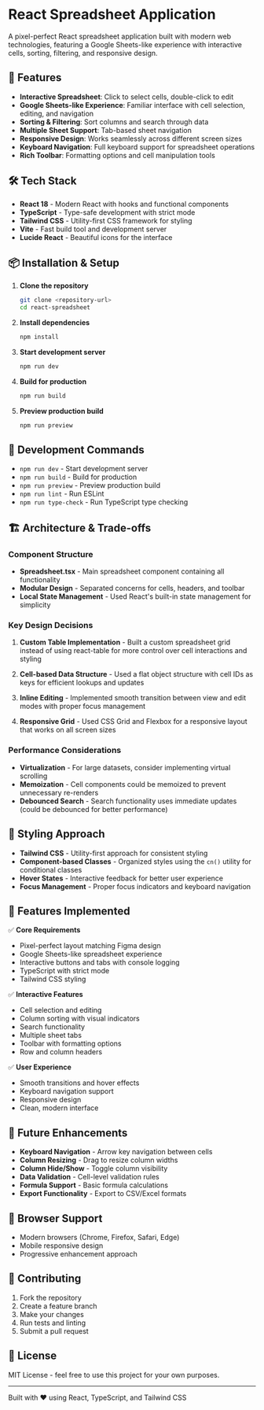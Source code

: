 
# React Spreadsheet Application

A pixel-perfect React spreadsheet application built with modern web technologies, featuring a Google Sheets-like experience with interactive cells, sorting, filtering, and responsive design.

## 🚀 Features

- **Interactive Spreadsheet**: Click to select cells, double-click to edit
- **Google Sheets-like Experience**: Familiar interface with cell selection, editing, and navigation
- **Sorting & Filtering**: Sort columns and search through data
- **Multiple Sheet Support**: Tab-based sheet navigation
- **Responsive Design**: Works seamlessly across different screen sizes
- **Keyboard Navigation**: Full keyboard support for spreadsheet operations
- **Rich Toolbar**: Formatting options and cell manipulation tools

## 🛠 Tech Stack

- **React 18** - Modern React with hooks and functional components
- **TypeScript** - Type-safe development with strict mode
- **Tailwind CSS** - Utility-first CSS framework for styling
- **Vite** - Fast build tool and development server
- **Lucide React** - Beautiful icons for the interface

## 📦 Installation & Setup

1. **Clone the repository**
   ```bash
   git clone <repository-url>
   cd react-spreadsheet
   ```

2. **Install dependencies**
   ```bash
   npm install
   ```

3. **Start development server**
   ```bash
   npm run dev
   ```

4. **Build for production**
   ```bash
   npm run build
   ```

5. **Preview production build**
   ```bash
   npm run preview
   ```

## 🔧 Development Commands

- `npm run dev` - Start development server
- `npm run build` - Build for production
- `npm run preview` - Preview production build
- `npm run lint` - Run ESLint
- `npm run type-check` - Run TypeScript type checking

## 🏗 Architecture & Trade-offs

### Component Structure
- **Spreadsheet.tsx** - Main spreadsheet component containing all functionality
- **Modular Design** - Separated concerns for cells, headers, and toolbar
- **Local State Management** - Used React's built-in state management for simplicity

### Key Design Decisions

1. **Custom Table Implementation** - Built a custom spreadsheet grid instead of using react-table for more control over cell interactions and styling

2. **Cell-based Data Structure** - Used a flat object structure with cell IDs as keys for efficient lookups and updates

3. **Inline Editing** - Implemented smooth transition between view and edit modes with proper focus management

4. **Responsive Grid** - Used CSS Grid and Flexbox for a responsive layout that works on all screen sizes

### Performance Considerations
- **Virtualization** - For large datasets, consider implementing virtual scrolling
- **Memoization** - Cell components could be memoized to prevent unnecessary re-renders
- **Debounced Search** - Search functionality uses immediate updates (could be debounced for better performance)

## 🎨 Styling Approach

- **Tailwind CSS** - Utility-first approach for consistent styling
- **Component-based Classes** - Organized styles using the `cn()` utility for conditional classes
- **Hover States** - Interactive feedback for better user experience
- **Focus Management** - Proper focus indicators and keyboard navigation

## 🚀 Features Implemented

✅ **Core Requirements**
- Pixel-perfect layout matching Figma design
- Google Sheets-like spreadsheet experience
- Interactive buttons and tabs with console logging
- TypeScript with strict mode
- Tailwind CSS styling

✅ **Interactive Features**
- Cell selection and editing
- Column sorting with visual indicators
- Search functionality
- Multiple sheet tabs
- Toolbar with formatting options
- Row and column headers

✅ **User Experience**
- Smooth transitions and hover effects
- Keyboard navigation support
- Responsive design
- Clean, modern interface

## 🎯 Future Enhancements

- **Keyboard Navigation** - Arrow key navigation between cells
- **Column Resizing** - Drag to resize column widths
- **Column Hide/Show** - Toggle column visibility
- **Data Validation** - Cell-level validation rules
- **Formula Support** - Basic formula calculations
- **Export Functionality** - Export to CSV/Excel formats

## 📱 Browser Support

- Modern browsers (Chrome, Firefox, Safari, Edge)
- Mobile responsive design
- Progressive enhancement approach

## 🤝 Contributing

1. Fork the repository
2. Create a feature branch
3. Make your changes
4. Run tests and linting
5. Submit a pull request

## 📄 License

MIT License - feel free to use this project for your own purposes.

---

Built with ❤️ using React, TypeScript, and Tailwind CSS
